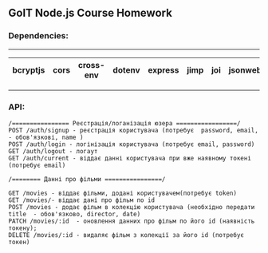 ## GoIT Node.js Course Homework

### Dependencies:

---

| bcryptjs | cors | cross-env | dotenv | express | jimp | joi | jsonwebtoken | mongoose | http-errors |
| -------- | ---- | --------- | ------ | ------- | ---- | --- | ------------ | -------- | ----------- |

---



### API:

```
/================ Реєстрація/логанізація юзера =================/
POST /auth/signup - реєстрація користувача (потребує  password, email, - обов'язкові, name )
POST /auth/login - логінізація користувача (потребує email, password)
GET /auth/logout - логаут
GET /auth/current - віддає данні користувача при вже наявному токені (потребує email)

/======== Данні про фільми ================/

GET /movies - віддає фільми, додані користувачем(потребує token)
GET /movies/- віддає дані про фільм по id
POST /movies - додає фільм в колекцію користувача (необхідно передати title  - обов'язково, director, date)
PATCH /movies/:id  - оновлення данних про фільм по його id (наявність токену);
DELETE /movies/:id - видаляє фільм з колекції за його id (потребує токен)

